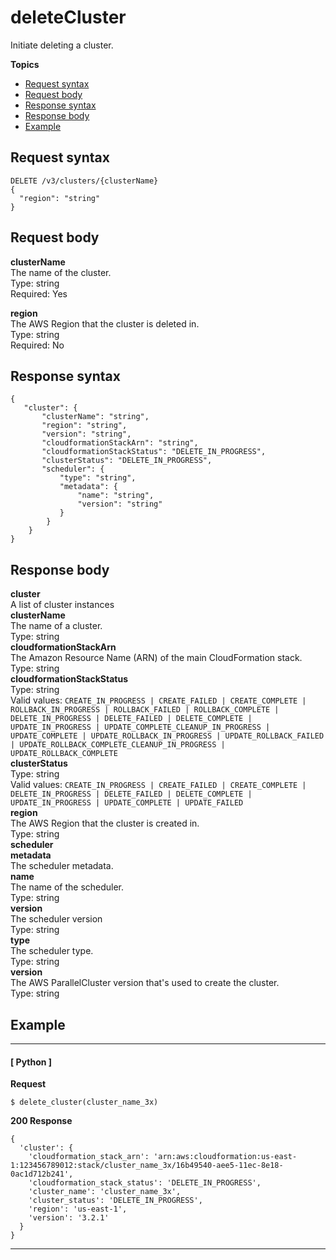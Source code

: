 # deleteCluster<a name="delete-cluster"></a>

Initiate deleting a cluster\.

**Topics**
+ [Request syntax](#delete-cluster-request)
+ [Request body](#delete-cluster-request-body)
+ [Response syntax](#delete-cluster-response)
+ [Response body](#delete-cluster-response-body)
+ [Example](#delete-cluster-example)

## Request syntax<a name="delete-cluster-request"></a>

```
DELETE /v3/clusters/{clusterName}
{
  "region": "string"
}
```

## Request body<a name="delete-cluster-request-body"></a>

**clusterName**  
The name of the cluster\.  
Type: string  
Required: Yes

**region**  
The AWS Region that the cluster is deleted in\.  
Type: string  
Required: No

## Response syntax<a name="delete-cluster-response"></a>

```
{
   "cluster": {
       "clusterName": "string",
       "region": "string",
       "version": "string",
       "cloudformationStackArn": "string",
       "cloudformationStackStatus": "DELETE_IN_PROGRESS",
       "clusterStatus": "DELETE_IN_PROGRESS",
       "scheduler": {
           "type": "string",
           "metadata": {
               "name": "string",
               "version": "string"
           }
        }
    }
}
```

## Response body<a name="delete-cluster-response-body"></a>

**cluster**  
A list of cluster instances    
**clusterName**  
The name of a cluster\.  
Type: string  
**cloudformationStackArn**  
The Amazon Resource Name \(ARN\) of the main CloudFormation stack\.  
Type: string  
**cloudformationStackStatus**  
Type: string  
Valid values: `CREATE_IN_PROGRESS | CREATE_FAILED | CREATE_COMPLETE | ROLLBACK_IN_PROGRESS | ROLLBACK_FAILED | ROLLBACK_COMPLETE | DELETE_IN_PROGRESS | DELETE_FAILED | DELETE_COMPLETE | UPDATE_IN_PROGRESS | UPDATE_COMPLETE_CLEANUP_IN_PROGRESS | UPDATE_COMPLETE | UPDATE_ROLLBACK_IN_PROGRESS | UPDATE_ROLLBACK_FAILED | UPDATE_ROLLBACK_COMPLETE_CLEANUP_IN_PROGRESS | UPDATE_ROLLBACK_COMPLETE`  
**clusterStatus**  
Type: string  
Valid values: `CREATE_IN_PROGRESS | CREATE_FAILED | CREATE_COMPLETE | DELETE_IN_PROGRESS | DELETE_FAILED | DELETE_COMPLETE | UPDATE_IN_PROGRESS | UPDATE_COMPLETE | UPDATE_FAILED`  
**region**  
The AWS Region that the cluster is created in\.  
Type: string  
**scheduler**    
**metadata**  
The scheduler metadata\.    
**name**  
The name of the scheduler\.  
Type: string  
**version**  
The scheduler version  
Type: string  
**type**  
The scheduler type\.  
Type: string  
**version**  
The AWS ParallelCluster version that's used to create the cluster\.  
Type: string

## Example<a name="delete-cluster-example"></a>

------
#### [ Python ]

**Request**

```
$ delete_cluster(cluster_name_3x)
```

**200 Response**

```
{
  'cluster': {
    'cloudformation_stack_arn': 'arn:aws:cloudformation:us-east-1:123456789012:stack/cluster_name_3x/16b49540-aee5-11ec-8e18-0ac1d712b241',
    'cloudformation_stack_status': 'DELETE_IN_PROGRESS',
    'cluster_name': 'cluster_name_3x',
    'cluster_status': 'DELETE_IN_PROGRESS',
    'region': 'us-east-1',
    'version': '3.2.1'
  }
}
```

------